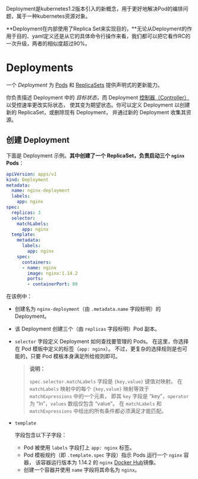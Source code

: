 Deployment是kubernetes1.2版本引入的新概念，用于更好地解决Pod的编排问题，属于一种kubernetes资源对象。

**Deployment在内部使用了Replica Set来实现目的，**无论从Deployment的作用于目的、yaml定义还是从它的具体命令行操作来看，我们都可以把它看作RC的一次升级，两者的相似度超过90%。

# Deployments

一个 *Deployment* 为 [Pods](https://kubernetes.io/docs/concepts/workloads/pods/pod-overview/) 和 [ReplicaSets](https://kubernetes.io/zh/docs/concepts/workloads/controllers/replicaset/) 提供声明式的更新能力。

你负责描述 Deployment 中的 *目标状态*，而 Deployment [控制器（Controller）](https://kubernetes.io/zh/docs/concepts/architecture/controller/) 以受控速率更改实际状态， 使其变为期望状态。你可以定义 Deployment 以创建新的 ReplicaSet，或删除现有 Deployment， 并通过新的 Deployment 收集其资源。

## 创建 Deployment

下面是 Deployment 示例。**其中创建了一个 ReplicaSet，负责启动三个 `nginx` Pods**：

```yaml
apiVersion: apps/v1
kind: Deployment
metadata:
  name: nginx-deployment
  labels:
    app: nginx
spec:
  replicas: 3
  selector:
    matchLabels:
      app: nginx
  template:
    metadata:
      labels:
        app: nginx
    spec:
      containers:
      - name: nginx
        image: nginx:1.14.2
        ports:
        - containerPort: 80
```





在该例中：

- 创建名为 `nginx-deployment`（由 `.metadata.name` 字段标明）的 Deployment。
- 该 Deployment 创建三个（由 `replicas` 字段标明）Pod 副本。

- `selector` 字段定义 Deployment 如何查找要管理的 Pods。 在这里，你选择在 Pod 模板中定义的标签（`app: nginx`）。 不过，更复杂的选择规则是也可能的，只要 Pod 模板本身满足所给规则即可。

  > **说明：**
  >
  > `spec.selector.matchLabels` 字段是 `{key,value}` 键值对映射。 在 `matchLabels` 映射中的每个 `{key,value}` 映射等效于 `matchExpressions` 中的一个元素， 即其 `key` 字段是 “key”，`operator` 为 “In”，`values` 数组仅包含 “value”。 在 `matchLabels` 和 `matchExpressions` 中给出的所有条件都必须满足才能匹配。

- ```
  template
  ```

   

  字段包含以下子字段：

  - Pod 被使用 `labels` 字段打上 `app: nginx` 标签。
  - Pod 模板规约（即 `.template.spec` 字段）指示 Pods 运行一个 `nginx` 容器， 该容器运行版本为 1.14.2 的 `nginx` [Docker Hub](https://hub.docker.com/)镜像。
  - 创建一个容器并使用 `name` 字段将其命名为 `nginx`。